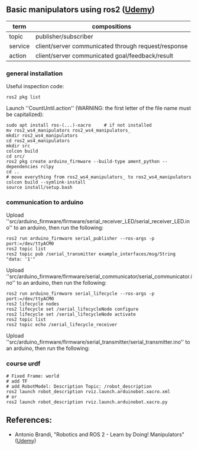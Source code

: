 ## Basic manipulators using ros2 (<a href="https://www.udemy.com/course/robotics-and-ros-2-learn-by-doing-manipulators/">Udemy</a>)

| term | compositions | 
| - | - | 
| topic | publisher/subscriber | 
| service | client/server communicated through request/response |
| action | client/server communicated goal/feedback/result |

### general installation

Useful inspection code:

    ros2 pkg list

Launch ''CountUntil.action'' (WARNING: the first letter of the file name must be capitalized):

    sudo apt install ros-(...)-xacro     # if not installed
    mv ros2_ws4_manipulators ros2_ws4_manipulators_
    mkdir ros2_ws4_manipulators
    cd ros2_ws4_manipulators
    mkdir src
    colcon build
    cd src/
    ros2 pkg create arduino_firmware --build-type ament_python --dependencies rclpy
    cd ..
    # move everything from ros2_ws4_manipulators_ to ros2_ws4_manipulators
    colcon build --symlink-install
    source install/setup.bash

### communication to arduino

Upload ''src/arduino_firmware/firmware/serial_receiver_LED/serial_receiver_LED.ino'' to an arduino, then run the following:
    
    ros2 run arduino_firmware serial_publisher --ros-args -p port:=/dev/ttyACM0
    ros2 topic list
    ros2 topic pub /serial_transmitter example_interfaces/msg/String "data: '1'"

Upload ''src/arduino_firmware/firmware/serial_communicator/serial_communicator.ino'' to an arduino, then run the following:

    ros2 run arduino_firmware serial_lifecycle --ros-args -p port:=/dev/ttyACM0
    ros2 lifecycle nodes
    ros2 lifecycle set /serial_lifecycleNode configure
    ros2 lifecycle set /serial_lifecycleNode activate
    ros2 topic list
    ros2 topic echo /serial_lifecycle_receiver

Upload ''src/arduino_firmware/firmware/serial_transmitter/serial_transmitter.ino'' to an arduino, then run the following:

### course urdf

    # Fixed Frame: world
    # add TF
    # add RobotModel: Description Topic: /robot_description
    ros2 launch robot_description rviz.launch.arduinobot.xacro.xml
    # or
    ros2 launch robot_description rviz.launch.arduinobot.xacro.py

## References:
- Antonio Brandi, "Robotics and ROS 2 - Learn by Doing! Manipulators" (<a href="https://www.udemy.com/course/robotics-and-ros-2-learn-by-doing-manipulators/">Udemy</a>)

